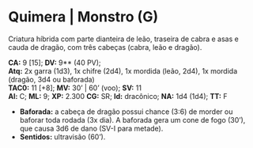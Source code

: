 # Quimera | Monstro (G)

Criatura híbrida com parte dianteira de leão, traseira de cabra e asas e cauda de dragão, com três cabeças (cabra, leão e dragão).

**CA:** 9 [15]; **DV:** 9** (40 PV);  
**Atq:** 2x garra (1d3), 1x chifre (2d4), 1x mordida (leão, 2d4), 1x mordida (dragão, 3d4 ou baforada)  
**TAC0:** 11 [+8]; **MV:** 30’ | 60’ (voo); **SV:** 11  
**Al:** C; **ML:** 9; **XP:** 2.300 **CG:** SR; **Id:** dracônico; **NA:** 1d4 (1d4); **TT:** F

- **Baforada:** a cabeça de dragão possui chance (3:6) de morder ou baforar toda rodada (3x dia). A baforada gera um cone de fogo (30’), que causa 3d6 de dano (SV-I para metade).  
- **Sentidos:** ultravisão (60’).

